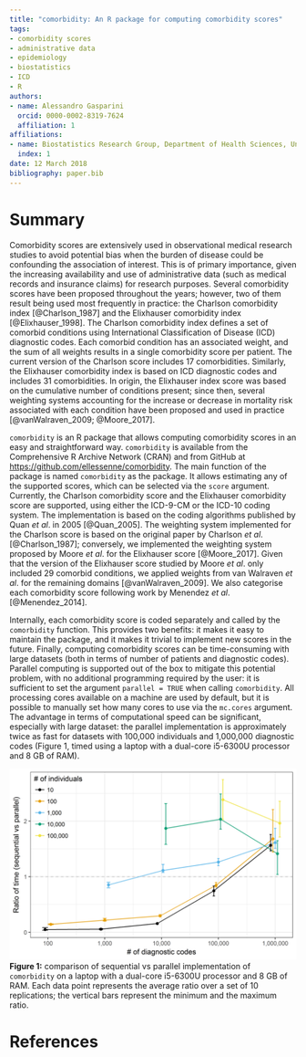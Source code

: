 ```yaml
---
title: "comorbidity: An R package for computing comorbidity scores"
tags:
- comorbidity scores
- administrative data
- epidemiology
- biostatistics
- ICD
- R
authors:
- name: Alessandro Gasparini
  orcid: 0000-0002-8319-7624
  affiliation: 1
affiliations:
- name: Biostatistics Research Group, Department of Health Sciences, University of Leicester
  index: 1
date: 12 March 2018
bibliography: paper.bib
---
```


# Summary

Comorbidity scores are extensively used in observational medical research studies to avoid potential bias when the burden of disease could be confounding the association of interest. This is of primary importance, given the increasing availability and use of administrative data (such as medical records and insurance claims) for research purposes. Several comorbidity scores have been proposed throughout the years; however, two of them result being used most frequently in practice: the Charlson comorbidity index [@Charlson_1987] and the Elixhauser comorbidity index [@Elixhauser_1998]. The Charlson comorbidity index defines a set of comorbid conditions using International Classification of Disease (ICD) diagnostic codes. Each comorbid condition has an associated weight, and the sum of all weights results in a single comorbidity score per patient. The current version of the Charlson score includes 17 comorbidities. Similarly, the Elixhauser comorbidity index is based on ICD diagnostic codes and includes 31 comorbidities. In origin, the Elixhauser index score was based on the cumulative number of conditions present; since then, several weighting systems accounting for the increase or decrease in mortality risk associated with each condition have been proposed and used in practice [@vanWalraven_2009; @Moore_2017].

`comorbidity` is an R package that allows computing comorbidity scores in an easy and straightforward way. `comorbidity` is available from the Comprehensive R Archive Network (CRAN) and from GitHub at https://github.com/ellessenne/comorbidity. The main function of the package is named `comorbidity` as the package. It allows estimating any of the supported scores, which can be selected via the `score` argument. Currently, the Charlson comorbidity score and the Elixhauser comorbidity score are supported, using either the ICD-9-CM or the ICD-10 coding system. The implementation is based on the coding algorithms published by Quan _et al_. in 2005 [@Quan_2005]. The weighting system implemented for the Charlson score is based on the original paper by Charlson _et al_. [@Charlson_1987]; conversely, we implemented the weighting system proposed by Moore _et al_. for the Elixhauser score [@Moore_2017]. Given that the version of the Elixhauser score studied by Moore _et al_. only included 29 comorbid conditions, we applied weights from van Walraven _et al_. for the remaining domains [@vanWalraven_2009]. We also categorise each comorbidity score following work by Menendez _et al_. [@Menendez_2014].

Internally, each comorbidity score is coded separately and called by the `comorbidity` function. This provides two benefits: it makes it easy to maintain the package, and it makes it trivial to implement new scores in the future. Finally, computing comorbidity scores can be time-consuming with large datasets (both in terms of number of patients and diagnostic codes). Parallel computing is supported out of the box to mitigate this potential problem, with no additional programming required by the user: it is sufficient to set the argument `parallel = TRUE` when calling `comorbidity`. All processing cores available on a machine are used by default, but it is possible to manually set how many cores to use via the `mc.cores` argument. The advantage in terms of computational speed can be significant, especially with large dataset: the parallel implementation is approximately twice as fast for datasets with 100,000 individuals and 1,000,000 diagnostic codes (Figure 1, timed using a laptop with a dual-core i5-6300U processor and 8 GB of RAM).

![Comparison of sequential vs parallel implementation of comorbidity](plot.png)
__Figure 1:__ comparison of sequential vs parallel implementation of `comorbidity` on a laptop with a dual-core i5-6300U processor and 8 GB of RAM. Each data point represents the average ratio over a set of 10 replications; the vertical bars represent the minimum and the maximum ratio.

# References
